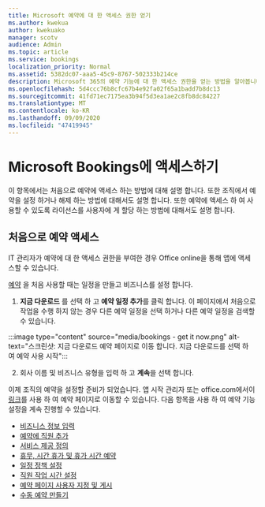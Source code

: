 ```yaml
---
title: Microsoft 예약에 대 한 액세스 권한 얻기
ms.author: kwekua
author: kwekuako
manager: scotv
audience: Admin
ms.topic: article
ms.service: bookings
localization_priority: Normal
ms.assetid: 5382dc07-aaa5-45c9-8767-502333b214ce
description: Microsoft 365의 예약 기능에 대 한 액세스 권한을 얻는 방법을 알아봅니다.
ms.openlocfilehash: 5d4ccc76b8cfc67b4e92fa02f65a1badd7b8dc13
ms.sourcegitcommit: 41fd71ec7175ea3b94f5d3ea1ae2c8fb8dc84227
ms.translationtype: MT
ms.contentlocale: ko-KR
ms.lasthandoff: 09/09/2020
ms.locfileid: "47419945"
---
```

# <a name="get-access-to-microsoft-bookings"></a>Microsoft Bookings에 액세스하기

이 항목에서는 처음으로 예약에 액세스 하는 방법에 대해 설명 합니다. 또한 조직에서 예약을 설정 하거나 해제 하는 방법에 대해서도 설명 합니다. 또한 예약에 액세스 하 여 사용할 수 있도록 라이선스를 사용자에 게 할당 하는 방법에 대해서도 설명 합니다.

## <a name="access-bookings-for-the-first-time"></a>처음으로 예약 액세스

IT 관리자가 예약에 대 한 액세스 권한을 부여한 경우 Office online을 통해 앱에 액세스할 수 있습니다.

[예약](https://outlook.office.com/bookings/onboarding) 을 처음 사용할 때는 일정을 만들고 비즈니스를 설정 합니다.

1. **지금 다운로드** 를 선택 하 고 **예약 일정 추가**를 클릭 합니다. 이 페이지에서 처음으로 작업을 수행 하지 않는 경우 다른 예약 일정을 선택 하거나 다른 예약 일정을 검색할 수 있습니다.

:::image type="content" source="media/bookings - get it now.png" alt-text="스크린샷: 지금 다운로드 예약 페이지로 이동 합니다. 지금 다운로드를 선택 하 여 예약 사용 시작":::

2. 회사 이름 및 비즈니스 유형을 입력 하 고 **계속**을 선택 합니다.

이제 조직의 예약을 설정할 준비가 되었습니다. 앱 시작 관리자 또는 office.com에서이 [링크](https://outlook.office.com/bookings/onboarding)를 사용 하 여 예약 페이지로 이동할 수 있습니다. 다음 항목을 사용 하 여 예약 기능 설정을 계속 진행할 수 있습니다.

- [비즈니스 정보 입력](enter-business-information.md)
- [예약에 직원 추가](add-staff.md)
- [서비스 제공 정의](define-service-offerings.md)
- [휴무, 시간 휴가 및 휴가 시간 예약](schedule-closures-time-off-vacation.md)
- [일정 정책 설정](set-scheduling-policies.md)
- [직원 작업 시간 설정](employee-hours.md)
- [예약 페이지 사용자 지정 및 게시](customize-booking-page.md)
- [수동 예약 만들기](create-a-manual-booking.md)